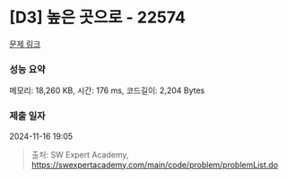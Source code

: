 # [D3] 높은 곳으로 - 22574 

[문제 링크](https://swexpertacademy.com/main/code/problem/problemDetail.do?contestProbId=AZIieDaq5AEDFAXd) 

### 성능 요약

메모리: 18,260 KB, 시간: 176 ms, 코드길이: 2,204 Bytes

### 제출 일자

2024-11-16 19:05



> 출처: SW Expert Academy, https://swexpertacademy.com/main/code/problem/problemList.do